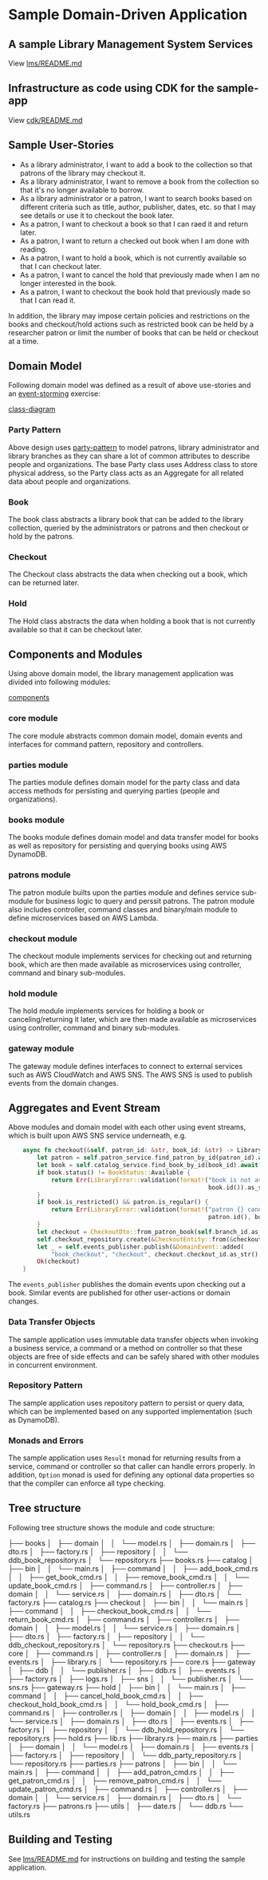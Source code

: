 # Sample Domain-Driven Application

## A sample Library Management System Services
View [lms/README.md](lms/README.md)

## Infrastructure as code using CDK for the sample-app
View [cdk/README.md](cdk/README.md)

## Sample User-Stories
- As a library administrator, I want to add a book to the collection so that patrons of the library may checkout it.
- As a library administrator, I want to remove a book from the collection so that it's no longer available to borrow.
- As a library administrator or a patron, I want to search books based on different criteria such as title, author, publisher, dates, etc. so that I may see details or use it to checkout the book later.
- As a patron, I want to checkout a book so that I can raed it and return later.
- As a patron, I want to return a checked out book when I am done with reading.
- As a patron, I want to hold a book, which is not currently available so that I can checkout later.
- As a patron, I want to cancel the hold that previously made when I am no longer interested in the book. 
- As a patron, I want to checkout the book hold that previously made so that I can read it.

In addition, the library may impose certain policies and restrictions on the books and checkout/hold actions such as restricted book can be held by a researcher patron or limit the
number of books that can be held or checkout at a time.

## Domain Model
Following domain model was defined as a result of above use-stories and an [event-storming](https://www.eventstorming.com/) exercise:

[class-diagram](images/class-diagram.png)

### Party Pattern
Above design uses [party-pattern](https://www.martinfowler.com/apsupp/accountability.pdf) to model patrons, library administrator and library branches as they can share a lot of common
attributes to describe people and organizations. The base Party class uses Address class to store physical address, so the Party class acts as an Aggregate for all related data about people
and organizations.

### Book
The book class abstracts a library book that can be added to the library collection, queried by the administrators or patrons and then checkout or hold by the patrons. 

### Checkout
The Checkout class abstracts the data when checking out a book, which can be returned later.

### Hold
The Hold class abstracts the data when holding a book that is not currently available so that it can be checkout later.

## Components and Modules
Using above domain model, the library management application was divided into following modules:

[components](images/packages.png)

### core module
The core module abstracts common domain model, domain events and interfaces for command pattern, repository and controllers.

### parties module
The parties module defines domain model for the party class and data access methods for persisting and querying parties (people and organizations).

### books module
The books module defines domain model and data transfer model for books as well as repository for persisting and querying books using AWS DynamoDB.

### patrons module
The patron module builts upon the parties module and defines service sub-module for business logic to query and perssit patrons. The patron module also includes controller, 
command classes and binary/main module to define microservices based on AWS Lambda.

### checkout module
The checkout module implements services for checking out and returning book, which are then made available as microservices using controller, command and binary sub-modules.

### hold module
The hold module implements services for holding a book or canceling/returning it later, which are then made available as microservices using controller, command and binary sub-modules.

### gateway module
The gateway module defines interfaces to connect to external services such as AWS CloudWatch and AWS SNS. The AWS SNS is used to publish events from the domain changes. 

## Aggregates and Event Stream
Above modules and domain model with each other using event streams, which is built upon AWS SNS service underneath, e.g.
```rust
    async fn checkout(&self, patron_id: &str, book_id: &str) -> LibraryResult<CheckoutDto> {
        let patron = self.patron_service.find_patron_by_id(patron_id).await?;
        let book = self.catalog_service.find_book_by_id(book_id).await?;
        if book.status() != BookStatus::Available {
            return Err(LibraryError::validation(format!("book is not available {}",
                                                        book.id()).as_str(), Some("400".to_string())));
        }
        if book.is_restricted() && patron.is_regular() {
            return Err(LibraryError::validation(format!("patron {} cannot hold restricted books {}",
                                                        patron.id(), book.id()).as_str(), Some("400".to_string())));
        }
        let checkout = CheckoutDto::from_patron_book(self.branch_id.as_str(), &patron, &book);
        self.checkout_repository.create(&CheckoutEntity::from(&checkout)).await?;
        let _ = self.events_publisher.publish(&DomainEvent::added(
            "book_checkout", "checkout", checkout.checkout_id.as_str(), &HashMap::new(), &checkout.clone())?).await?;
        Ok(checkout)
    }
```

The `events_publisher` publishes the domain events upon checking out a book. Similar events are published for other user-actions or domain changes.

### Data Transfer Objects
The sample application uses immutable data transfer objects when invoking a business service, a command or a method on controller so that these objects are free of side effects and
can be safely shared with other modules in concurrent environment.

### Repository Pattern
The sample application uses repository pattern to persist or query data, which can be implemented based on any supported implementation (such as DynamoDB).

### Monads and Errors
The sample application uses `Result` monad for returning results from a service, command or controller so that caller can handle errors properly. In addition, `Option` monad
is used for defining any optional data properties so that the compiler can enforce all type checking.

## Tree structure
Following tree structure shows the module and code structure:

├── books
│   ├── domain
│   │   └── model.rs
│   ├── domain.rs
│   ├── dto.rs
│   ├── factory.rs
│   ├── repository
│   │   └── ddb_book_repository.rs
│   └── repository.rs
├── books.rs
├── catalog
│   ├── bin
│   │   └── main.rs
│   ├── command
│   │   ├── add_book_cmd.rs
│   │   ├── get_book_cmd.rs
│   │   ├── remove_book_cmd.rs
│   │   └── update_book_cmd.rs
│   ├── command.rs
│   ├── controller.rs
│   ├── domain
│   │   └── service.rs
│   ├── domain.rs
│   ├── dto.rs
│   └── factory.rs
├── catalog.rs
├── checkout
│   ├── bin
│   │   └── main.rs
│   ├── command
│   │   ├── checkout_book_cmd.rs
│   │   └── return_book_cmd.rs
│   ├── command.rs
│   ├── controller.rs
│   ├── domain
│   │   ├── model.rs
│   │   └── service.rs
│   ├── domain.rs
│   ├── dto.rs
│   ├── factory.rs
│   ├── repository
│   │   └── ddb_checkout_repository.rs
│   └── repository.rs
├── checkout.rs
├── core
│   ├── command.rs
│   ├── controller.rs
│   ├── domain.rs
│   ├── events.rs
│   ├── library.rs
│   └── repository.rs
├── core.rs
├── gateway
│   ├── ddb
│   │   └── publisher.rs
│   ├── ddb.rs
│   ├── events.rs
│   ├── factory.rs
│   ├── logs.rs
│   ├── sns
│   │   └── publisher.rs
│   └── sns.rs
├── gateway.rs
├── hold
│   ├── bin
│   │   └── main.rs
│   ├── command
│   │   ├── cancel_hold_book_cmd.rs
│   │   ├── checkout_hold_book_cmd.rs
│   │   └── hold_book_cmd.rs
│   ├── command.rs
│   ├── controller.rs
│   ├── domain
│   │   ├── model.rs
│   │   └── service.rs
│   ├── domain.rs
│   ├── dto.rs
│   ├── events.rs
│   ├── factory.rs
│   ├── repository
│   │   └── ddb_hold_repository.rs
│   └── repository.rs
├── hold.rs
├── lib.rs
├── library.rs
├── main.rs
├── parties
│   ├── domain
│   │   └── model.rs
│   ├── domain.rs
│   ├── events.rs
│   ├── factory.rs
│   ├── repository
│   │   └── ddb_party_repository.rs
│   └── repository.rs
├── parties.rs
├── patrons
│   ├── bin
│   │   └── main.rs
│   ├── command
│   │   ├── add_patron_cmd.rs
│   │   ├── get_patron_cmd.rs
│   │   ├── remove_patron_cmd.rs
│   │   └── update_patron_cmd.rs
│   ├── command.rs
│   ├── controller.rs
│   ├── domain
│   │   └── service.rs
│   ├── domain.rs
│   ├── dto.rs
│   └── factory.rs
├── patrons.rs
├── utils
│   ├── date.rs
│   └── ddb.rs
└── utils.rs

## Building and Testing
See [lms/README.md](lms/README.md) for instructions on building and testing the sample application.

